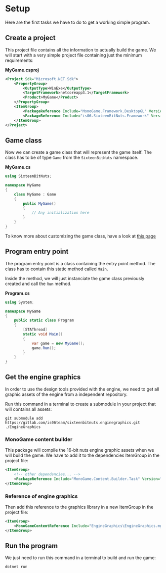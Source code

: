 # Setup

Here are the first tasks we have to do to get a working simple program.

## Create a project

This project file contains all the information to actually build the game.
We will start with a very simple project file containing just the minimum requirements:

**MyGame.csproj**

```xml
<Project Sdk="Microsoft.NET.Sdk">
    <PropertyGroup>
        <OutputType>WinExe</OutputType>
        <TargetFramework>netcoreapp3.1</TargetFramework>
        <Product>MyGame</Product>
    </PropertyGroup>
    <ItemGroup>
        <PackageReference Include="MonoGame.Framework.DesktopGL" Version="3.8.0.1641" />
        <PackageReference Include="is06.SixteenBitNuts.Framework" Version="0.3.1" />
    </ItemGroup>
</Project>
```

## Game class

Now we can create a game class that will represent the game itself. The class has to be of type `Game` from the `SixteenBitNuts` namespace.

**MyGame.cs**

```csharp
using SixteenBitNuts;

namespace MyGame
{
    class MyGame : Game
    {
        public MyGame()
        {
            // Any initialization here
        }
    }
}
```

To know more about customizing the game class, have a look at [this page](game_class.md)

## Program entry point

The program entry point is a class containing the entry point method. The class has to contain this static method called `Main`.

Inside the method, we will just instanciate the game class previously created and call the `Run` method.

**Program.cs**

```csharp
using System;

namespace MyGame
{
    public static class Program
    {
        [STAThread]
        static void Main()
        {
            var game = new MyGame();
            game.Run();
        }
    }
}
```

## Get the engine graphics

In order to use the design tools provided with the engine, we need to get all graphic assets of the engine from a independent repository.

Run this command in a terminal to create a submodule in your project that will contains all assets:

```shell
git submodule add https://gitlab.com/is06team/sixteenbitnuts.enginegraphics.git ./EngineGraphics
```

### MonoGame content builder

This package will compile the 16-bit nuts engine graphic assets when we will build the game. We have to add it to the dependencies ItemGroup in the project file:

```xml
<ItemGroup>
    <!-- other dependencies... -->
    <PackageReference Include="MonoGame.Content.Builder.Task" Version="3.8.0.1641" />
</ItemGroup>
```

### Reference of engine graphics

Then add this reference to the graphics library in a new ItemGroup in the project file:

```xml
<ItemGroup>
    <MonoGameContentReference Include="EngineGraphics\EngineGraphics.mgcb" />
</ItemGroup>
```

## Run the program

We just need to run this command in a terminal to build and run the game:

```shell
dotnet run
```
